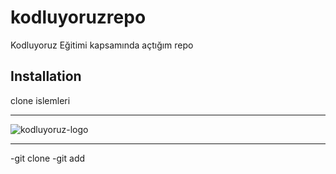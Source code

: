 # kodluyoruzrepo
Kodluyoruz Eğitimi kapsamında açtığım repo

## Installation 
clone islemleri

***
![kodluyoruz-logo](https://images.app.goo.gl/J6a3QL7VPu9Sh5xt8)

---

-git clone
-git add
